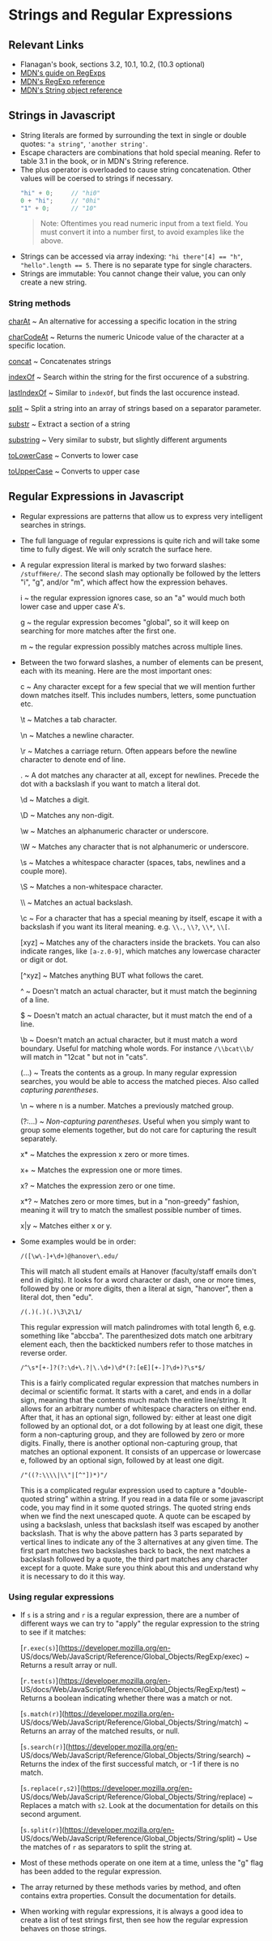 # Strings and Regular Expressions

## Relevant Links

- Flanagan's book, sections 3.2, 10.1, 10.2, (10.3 optional)
- [MDN's guide on RegExps](https://developer.mozilla.org/en-US/docs/Web/JavaScript/Guide/Regular_Expressions)
- [MDN's RegExp reference](https://developer.mozilla.org/en-US/docs/Web/JavaScript/Reference/Global_Objects/RegExp)
- [MDN's String object reference](https://developer.mozilla.org/en-US/docs/Web/JavaScript/Reference/Global_Objects/String)

## Strings in Javascript

- String literals are formed by surrounding the text in single or double quotes: `"a string"`, `'another string'`.
- Escape characters are combinations that hold special meaning. Refer to table 3.1 in the book, or in MDN's String reference.
- The plus operator is overloaded to cause string concatenation. Other values will be coersed to strings if necessary.
    ```js
    "hi" + 0;     // "hi0"
    0 + "hi";     // "0hi"
    "1" + 0;      // "10"
    ```
    > Note: Oftentimes you read numeric input from a text field. You must convert it into a number first, to avoid examples like the above.
- Strings can be accessed via array indexing: `"hi there"[4] == "h"`, `"hello".length == 5`. There is no separate type for single characters.
- Strings are immutable: You cannot change their value, you can only create a new string.

### String methods

[charAt](https://developer.mozilla.org/en-US/docs/Web/JavaScript/Reference/Global_Objects/String/charAt)
  ~ An alternative for accessing a specific location in the string

[charCodeAt](https://developer.mozilla.org/en-US/docs/Web/JavaScript/Reference/Global_Objects/String/charCodeAt)
  ~ Returns the numeric Unicode value of the character at a specific location.

[concat](https://developer.mozilla.org/en-US/docs/Web/JavaScript/Reference/Global_Objects/String/concat)
  ~ Concatenates strings

[indexOf](https://developer.mozilla.org/en-US/docs/Web/JavaScript/Reference/Global_Objects/String/indexOf)
  ~ Search within the string for the first occurence of a substring.

[lastIndexOf](https://developer.mozilla.org/en-US/docs/Web/JavaScript/Reference/Global_Objects/String/lastIndexOf)
  ~ Similar to `indexOf`, but finds the last occurence instead.

[split](https://developer.mozilla.org/en-US/docs/Web/JavaScript/Reference/Global_Objects/String/split)
  ~ Split a string into an array of strings based on a separator parameter.

[substr](https://developer.mozilla.org/en-US/docs/Web/JavaScript/Reference/Global_Objects/String/substr)
  ~ Extract a section of a string

[substring](https://developer.mozilla.org/en-US/docs/Web/JavaScript/Reference/Global_Objects/String/substring)
  ~ Very similar to substr, but slightly different arguments

[toLowerCase](https://developer.mozilla.org/en-US/docs/Web/JavaScript/Reference/Global_Objects/String/toLowerCase)
  ~ Converts to lower case

[toUpperCase](https://developer.mozilla.org/en-US/docs/Web/JavaScript/Reference/Global_Objects/String/toUpperCase)
  ~ Converts to upper case

## Regular Expressions in Javascript

- Regular expressions are patterns that allow us to express very intelligent searches in strings.
- The full language of regular expressions is quite rich and will take some time to fully digest. We will only scratch the surface here.
- A regular expression literal is marked by two forward slashes: `/stuffHere/`. The second slash may optionally be followed by the letters "i", "g", and/or "m", which affect how the expression behaves.

    i
      ~ the regular expression ignores case, so an "a" would much both lower case and upper case A's.

    g
      ~ the regular expression becomes "global", so it will keep on searching for more matches after the first one.

    m
      ~ the regular expression possibly matches across multiple lines.

- Between the two forward slashes, a number of elements can be present, each with its meaning. Here are the most important ones:

    c
      ~ Any character except for a few special that we will mention further down matches itself. This includes numbers, letters, some punctuation etc.

    \\t
      ~ Matches a tab character.

    \\n
      ~ Matches a newline character.

    \\r
      ~ Matches a carriage return. Often appears before the newline character to denote end of line.

    .
      ~ A dot matches any character at all, except for newlines. Precede the dot with a backslash if you want to match a literal dot.

    \\d
      ~ Matches a digit.

    \\D
      ~ Matches any non-digit.

    \\w
      ~ Matches an alphanumeric character or underscore.

    \\W
      ~ Matches any character that is not alphanumeric or underscore.

    \\s
      ~ Matches a whitespace character (spaces, tabs, newlines and a couple more).

    \\S
      ~ Matches a non-whitespace character.

    \\\\
      ~ Matches an actual backslash.

    \\c
      ~ For a character that has a special meaning by itself, escape it with a backslash if you want its literal meaning. e.g. `\\.`, `\\?`, `\\*`, `\\[`.

    [xyz]
      ~ Matches any of the characters inside the brackets. You can also indicate ranges, like `[a-z.0-9]`, which matches any lowercase character or digit or dot.

    [^xyz]
      ~ Matches anything BUT what follows the caret.

    \^
      ~ Doesn't match an actual character, but it must match the beginning of a line.

    \$
      ~ Doesn't match an actual character, but it must match the end of a line.

    \\b
      ~ Doesn't match an actual character, but it must match a word boundary. Useful for matching whole words. For instance `/\\bcat\\b/` will match in "12cat " but not in "cats".

    (...)
      ~ Treats the contents as a group. In many regular expression searches, you would be able to access the matched pieces. Also called *capturing parentheses*.

    \\n
      ~ where n is a number. Matches a previously matched group.

    (?:...)
      ~ *Non-capturing parentheses*. Useful when you simply want to group some elements together, but do not care for capturing the result separately.

    x*
      ~ Matches the expression x zero or more times.

    x+
      ~ Matches the expression one or more times.

    x?
      ~ Matches the expression zero or one time.

    x*?
      ~ Matches zero or more times, but in a "non-greedy" fashion, meaning it will try to match the smallest possible number of times.

    x|y
      ~ Matches either x or y.

- Some examples would be in order:
    ```
    /([\w\-]+\d+)@hanover\.edu/
    ```

    This will match all student emails at Hanover (faculty/staff emails don't end in digits). It looks for a word character or dash, one or more times, followed by one or more digits, then a literal at sign, "hanover", then a literal dot, then "edu".

    ```
    /(.)(.)(.)\3\2\1/
    ```

    This regular expression will match palindromes with total length 6, e.g. something like "abccba". The parenthesized dots match one arbitrary element each, then the backticked numbers refer to those matches in reverse order.

    ```
    /^\s*[+-]?(?:\d+\.?|\.\d+)\d*(?:[eE][+-]?\d+)?\s*$/
    ```

    This is a fairly complicated regular expression that matches numbers in decimal or scientific format. It starts with a caret, and ends in a dollar sign, meaning that the contents much match the entire line/string. It allows for an arbitrary number of whitespace characters on either end. After that, it has an optional sign, followed by: either at least one digit followed by an optional dot, or a dot following by at least one digit, these form a non-capturing group, and they are followed by zero or more digits. Finally, there is another optional non-capturing group, that matches an optional exponent. It consists of an uppercase or lowercase e, followed by an optional sign, followed by at least one digit.

    ```
    /"((?:\\\\|\\"|[^"])*)"/
    ```

    This is a complicated regular expression used to capture a "double-quoted string" within a string. If you read in a data file or some javascript code, you may find in it some quoted strings. The quoted string ends when we find the next unescaped quote. A quote can be escaped by using a backslash, unless that backslash itself was escaped by another backslash. That is why the above pattern has 3 parts separated by vertical lines to indicate any of the 3 alternatives at any given time. The first part matches two backslashes back to back, the next matches a backslash followed by a quote, the third part matches any character except for a quote. Make sure you think about this and understand why it is necessary to do it this way.

### Using regular expressions

- If `s` is a string and `r` is a regular expression, there are a number of different ways we can try to "apply" the regular expression to the string to see if it matches:

    [`r.exec(s)`](https://developer.mozilla.org/en- US/docs/Web/JavaScript/Reference/Global_Objects/RegExp/exec)
      ~ Returns a result array or null.

    [`r.test(s)`](https://developer.mozilla.org/en- US/docs/Web/JavaScript/Reference/Global_Objects/RegExp/test)
      ~ Returns a boolean indicating whether there was a match or not.

    [`s.match(r)`](https://developer.mozilla.org/en-    US/docs/Web/JavaScript/Reference/Global_Objects/String/match)
      ~ Returns an array of the matched results, or null.

    [`s.search(r)`](https://developer.mozilla.org/en-   US/docs/Web/JavaScript/Reference/Global_Objects/String/search)
      ~ Returns the index of the first successful match, or -1 if there is no match.

    [`s.replace(r,s2)`](https://developer.mozilla.org/en-   US/docs/Web/JavaScript/Reference/Global_Objects/String/replace)
      ~ Replaces a match with `s2`. Look at the documentation for details on this   second argument.

    [`s.split(r)`](https://developer.mozilla.org/en-    US/docs/Web/JavaScript/Reference/Global_Objects/String/split)
      ~ Use the matches of `r` as separators to split the string at.

- Most of these methods operate on one item at a time, unless the "g" flag has been added to the regular expression.
- The array returned by these methods varies by method, and often contains extra properties. Consult the documentation for details.
- When working with regular expressions, it is always a good idea to create a list of test strings first, then see how the regular expression behaves on those strings.

